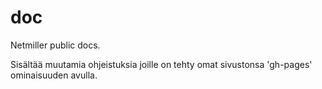 doc
===

Netmiller public docs.

Sisältää muutamia ohjeistuksia joille on tehty omat sivustonsa 'gh-pages' ominaisuuden avulla.
